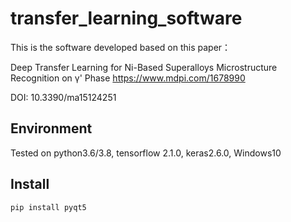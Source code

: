 # transfer_learning_software
This is the software developed based on this paper：


Deep Transfer Learning for Ni-Based Superalloys Microstructure Recognition on γ' Phase
https://www.mdpi.com/1678990 


DOI: 10.3390/ma15124251
## Environment
Tested on python3.6/3.8, tensorflow 2.1.0, keras2.6.0, Windows10

## Install
```bash
pip install pyqt5
```

